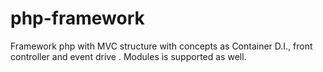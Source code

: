# php-framework
Framework php with MVC structure with concepts as Container D.I., front controller and event drive . Modules is supported as well.
